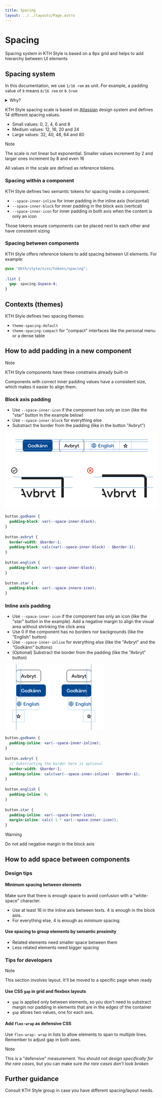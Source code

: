 ```yaml
---
title: Spacing
layout: ../../layouts/Page.astro
---
```


# Spacing

Spacing system in KTH Style is based on a 8px grid and helps to add hierarchy between UI elements

## Spacing system

In this documentation, we use `1/16 rem` as unit. For example, a padding value of `8` means `8/16 rem` or `0.5rem`

<details>
<summary>Why?</summary>

- Why `rem` instead of `px`? It is important that font size and measurements (widths, heights, paddings) keep the same proportions for accessibility and usability reasons. CSS pixel is not proportional to base font size if the user changes their settings.
- Why `1/16`? It is equivalent to 1 CSS pixel by default in all major browsers
</details>

KTH Style spacing scale is based on [Atlassian](https://atlassian.design) design system and defines 14 different spacing values.

- Small values: 0, 2, 4, 6 and 8
- Medium values: 12, 16, 20 and 24
- Large values: 32, 40, 48, 64 and 80

> [!Note]
> The scale is not linear but exponential. Smaller values increment by 2 and larger ones increment by 8 and even 16

All values in the scale are defined as reference tokens.

### Spacing within a component

KTH Style defines two semantic tokens for spacing inside a component.

- `--space-inner-inline` for inner padding in the inline axis (horizontal)
- `--space-inner-block` for inner padding in the block axis (vertical)
- `--space-inner-icon` for inner padding in both axis when the content is only an icon

Those tokens ensure components can be placed next to each other and have consistent sizing

### Spacing between components

KTH Style offers reference tokens to add spacing between UI elements. For example:

```scss
@use "@kth/style/scss/tokens/spacing";

.list {
  gap: spacing.$space-4;
}
```

## Contexts (themes)

KTH Style defines two spacing themes:

- `theme-spacing-default`
- `theme-spacing-compact` for "compact" interfaces like the personal menu or a dense table

## How to add padding in a new component

> [!Note]
> KTH Style components have these constrains already built-in

Components with correct inner padding values have a consistent size, which makes it easier to align them.

### Block axis padding

- Use `--space-inner-icon` if the component has only an icon (like the "star" button in the example below)
- Use `--space-inner-block` for everything else
- Substract the border from the padding (like in the button "Avbryt")

![How block padding help align things in the inline axis](../../../images/space-block-axis.png)
![Border should be substracted from the padding](../../../images/space-block-axis-border.png)

```scss
button.godkann {
  padding-block: var(--space-inner-block);
}

button.avbryt {
  border-width: $border-1;
  padding-block: calc(var(--space-inner-block) - $border-1);
}

button.english {
  padding-block: var(--space-inner-block);
}

button.star {
  padding-block: var(--space-innere-icon);
}
```

### Inline axis padding

- Use `--space-inner-icon` if the component has only an icon (like the "star" button in the example). Add a negative margin to align the visual area without shrinking the click area
- Use 0 if the component has no borders nor backgrounds (like the "English" button)
- Use `--space-inner-inline` for everything else (like the "Avbryt" and the "Godkänn" buttons)
- (Optional) Substract the border from the padding (like the "Avbryt" button)

![How inline padding helps aligning items in the block axis](../../../images/space-inline-axis.png)

```scss
button.godkann {
  padding-inline: var(--space-inner-inline);
}

button.avbryt {
  // Substracting the border here is optional
  border-width: $border-1;
  padding-inline: calc(var(--space-inner-inline) - $border-1);
}

button.english {
  padding-inline: 0;
}

button.star {
  padding-inline: var(--space-inner-icon);
  margin-inline: calc(-1 * var(--space-inner-icon));
}
```

> [!Warning]
> Do not add negative margin in the block axis

## How to add space between components

### Design tips

#### Minimum spacing between elements

Make sure that there is enough space to avoid confusion with a "white-space" character.

- Use at least 16 in the inline axis between texts. 4 is enough in the block axis.
- For everything else, 4 is enough as _minimum_ spacing.

#### Use spacing to group elements by semantic proximity

- Related elements need smaller space between them
- Less related elements need bigger spacing

### Tips for developers

> [!Note]
> This section involves layout. It'll be moved to a specific page when ready

#### Use CSS `gap` in grid and flexbox layouts

- `gap` is applied only between elements, so you don't need to substract margin nor padding in elements that are in the edges of the container
- `gap` allows two values, one for each axis.

#### Add `flex-wrap` as defensive CSS

Use `flex-wrap: wrap` in lists to allow elements to span to multiple lines. Remember to adjust gap in both axes.

> [!Note]
> This is a "defensive" measurement. You should not _design specifically for the rare cases_, but you can make sure _the rare cases don't look broken_

## Further guidance

Consult KTH Style group in case you have different spacing/layout needs.
